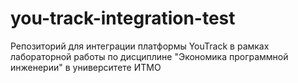 # you-track-integration-test
Репозиторий для интеграции платформы YouTrack в рамках лабораторной работы по дисциплине "Экономика программной инженерии" в университете ИТМО

